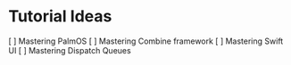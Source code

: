 # Tutorial Ideas

[ ] Mastering PalmOS
[ ] Mastering Combine framework
[ ] Mastering Swift UI
[ ] Mastering Dispatch Queues
